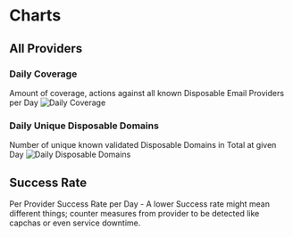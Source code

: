 
# Charts
## All Providers
### Daily Coverage
Amount of coverage, actions against all known Disposable Email Providers per Day
![Daily Coverage](https://fakefilter.net/public/img/dynamic/chart1.png)

### Daily Unique Disposable Domains
Number of unique known validated Disposable Domains in Total at given Day
![Daily Disposable Domains](https://fakefilter.net/public/img/dynamic/chart1.png)

## Success Rate
Per Provider Success Rate per Day - A lower Success rate might mean different things; counter measures from provider to be detected like capchas or even service downtime.


